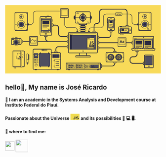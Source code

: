 
<img src="https://github.com/jose-rgb/jose-rgb/blob/main/javascript%20(1).gif" width="1000" />

<h2>hello👋, My name is José Ricardo</h2>

<h4>📖 I am an academic in the Systems Analysis and Development course at Instituto Federal do Piauí.</h4>
<h4>Passionate about the Universe  <img src="https://raw.githubusercontent.com/devicons/devicon/master/icons/javascript/javascript-original.svg" alt="javascript" width="30" height="20"/> and its possibilities 📱 💻 🖥.
</h4>

<h4>🎯 where to find me:</h4>

  
<a href="https://www.linkedin.com/in/jos%C3%A9-ricardo-aa97a41b2/" target="blank"><img align="center" src="https://th.bing.com/th/id/R6b6290a683a80e62efcb707fbef5bba7?rik=yRrI%2baQryARu5Q&pid=ImgRaw"  height="30" width="30" /></a>
<a href="https://www.youtube.com/channel/UCt8ZIGK2ajtfXOXGyeq7uow" target="blank"><img align="center" src="https://image.flaticon.com/icons/png/512/1384/1384060.png"  height="40" width="40" /></a>










